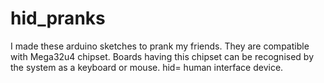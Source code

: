 # hid_pranks
I made these arduino sketches to prank my friends. They are compatible with Mega32u4 chipset. Boards having this chipset can be recognised by the system as a keyboard or mouse.
hid= human interface device.

